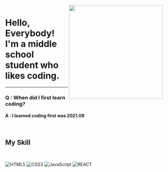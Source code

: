 <img align="right" src="https://avatars.githubusercontent.com/u/105908241?s=400&u=b37777470d8d29acd6c2745915f3d7893671b45e&v=4" width="300"/>
<h1>Hello, Everybody!<Br> I'm a middle school student who likes coding.</h1>
<hr>
<h3>Q : When did I first learn coding?</h3>
<h4>A : I learned coding first was 2021.08</h4>

<br>
<h2>My Skill</h2>
<br>

![HTML5](https://img.shields.io/badge/-HTML5-F05032?style=for-the-badge&logo=html5&logoColor=ffffff)
![CSS3](https://img.shields.io/badge/-CSS3-007ACC?style=for-the-badge&logo=css3)
![JavaScript](https://img.shields.io/badge/-JavaScript-%23F7DF1C?style=for-the-badge&logo=javascript&logoColor=000000&labelColor=%23F7DF1C&color=%23FFCE5A)
![REACT](https://img.shields.io/badge/-ReactJs-61DAFB?logo=react&logoColor=white&style=for-the-badge)
